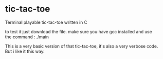 # tic-tac-toe
Terminal playable tic-tac-toe written in C

to test it just download the file. make sure you have gcc installed and use the command : ./main

This is a very basic version of that tic-tac-toe, it's also a very verbose code. But i like it this way.
